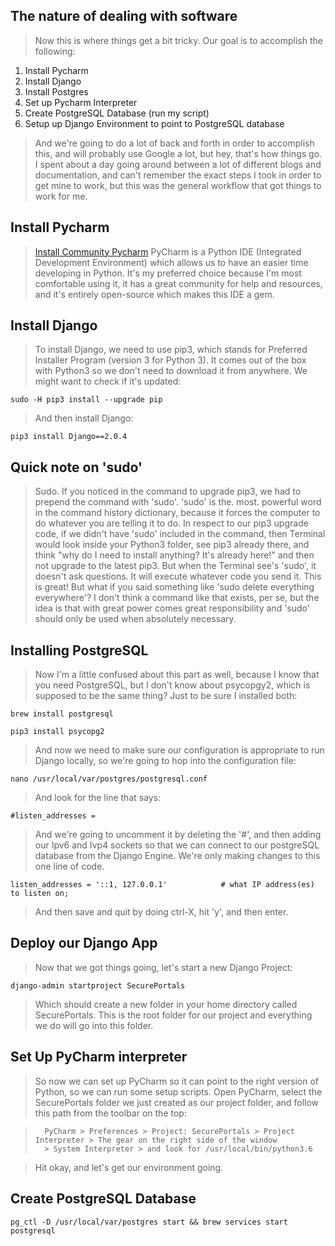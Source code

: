 ## The nature of dealing with software
>Now this is where things get a bit tricky. Our goal is to accomplish the following:

1. Install Pycharm
2. Install Django
3. Install Postgres
4. Set up Pycharm Interpreter
5. Create PostgreSQL Database (run my script)
6. Setup up Django Environment to point to PostgreSQL database

>And we're going to do a lot of back and forth in order to accomplish this, and will probably use Google a lot, but hey, that's how things go. I spent about a day going around between a lot of different blogs and documentation, and can't remember the exact steps I took in order to get mine to work, but this was the general workflow that got things to work for me.

## Install Pycharm

>[Install Community Pycharm](https://www.jetbrains.com/pycharm/download/#section=mac)
>PyCharm is a Python IDE (Integrated Development Environment) which allows us to have an easier time developing in Python. It's my preferred choice because I'm most comfortable using it, it has a great community for help and resources, and it's entirely open-source which makes this IDE a gem. 

## Install Django

>To install Django, we need to use pip3, which stands for Preferred Installer Program (version 3 for Python 3). It comes out of the box with Python3 so we don't need to download it from anywhere. We might want to check if it's updated:

```bsh
sudo -H pip3 install --upgrade pip
```

>And then install Django:

```bsh
pip3 install Django==2.0.4
```

## Quick note on 'sudo'

>Sudo. If you noticed in the command to upgrade pip3, we had to prepend the command with 'sudo'. 'sudo' is the. most. powerful word in the command history dictionary, because it forces the computer to do whatever you are telling it to do. In respect to our pip3 upgrade code, if we didn't have 'sudo' included in the command, then Terminal would look inside your Python3 folder, see pip3 already there, and think "why do I need to install anything? It's already here!" and then not upgrade to the latest pip3. But when the Terminal see's 'sudo', it doesn't ask questions. It will execute whatever code you send it. This is great! But what if you said something like 'sudo delete everything everywhere'? I don't think a command like that exists, per se, but the idea is that with great power comes great responsibility and 'sudo' should only be used when absolutely necessary. 

## Installing PostgreSQL

>Now I'm a little confused about this part as well, because I know that you need PostgreSQL, but I don't know about psycopgy2, which is supposed to be the same thing? Just to be sure I installed both:

```bsh
brew install postgresql
```

```bsh
pip3 install psycopg2
```

>And now we need to make sure our configuration is appropriate to run Django locally, so we're going to hop into the configuration file:

```bsh
nano /usr/local/var/postgres/postgresql.conf
```

>And look for the line that says:

```bsh
#listen_addresses =
```

>And we're going to uncomment it by deleting the '#', and then adding our Ipv6 and Ivp4 sockets so that we can connect to our postgreSQL database from the Django Engine. We're only making changes to this one line of code.

```bsh
listen_addresses = '::1, 127.0.0.1'            # what IP address(es) to listen on;
```

>And then save and quit by doing ctrl-X, hit 'y', and then enter. 

## Deploy our Django App

>Now that we got things going, let's start a new Django Project:

```bsh
django-admin startproject SecurePortals
```

>Which should create a new folder in your home directory called SecurePortals. This is the root folder for our project and everything we do will go into this folder. 

## Set Up PyCharm interpreter

>So now we can set up PyCharm so it can point to the right version of Python, so we can run some setup scripts. Open PyCharm, select the SecurePortals folder we just created as our project folder, and follow this path from the toolbar on the top:

>       PyCharm > Preferences > Project: SecurePortals > Project Interpreter > The gear on the right side of the window
>       > System Interpreter > and look for /usr/local/bin/python3.6

>Hit okay, and let's get our environment going.

## Create PostgreSQL Database

```bsh
pg_ctl -D /usr/local/var/postgres start && brew services start postgresql
```

